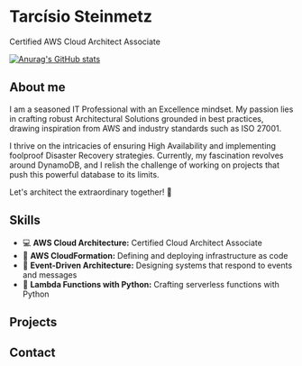 # Tarcísio Steinmetz

Certified AWS Cloud Architect Associate

[![Anurag's GitHub stats](https://github-readme-stats.vercel.app/api?username=trsteinmetz)](https://github.com/anuraghazra/github-readme-stats)

## About me
I am a seasoned IT Professional with an Excellence mindset. My passion lies in crafting robust Architectural Solutions grounded in best practices, drawing inspiration from AWS and industry standards such as ISO 27001.

I thrive on the intricacies of ensuring High Availability and implementing foolproof Disaster Recovery strategies. Currently, my fascination revolves around DynamoDB, and I relish the challenge of working on projects that push this powerful database to its limits.

Let's architect the extraordinary together! 🚀

## Skills
- 💻 **AWS Cloud Architecture:** Certified Cloud Architect Associate
- 🚧 **AWS CloudFormation:** Defining and deploying infrastructure as code
- 📅 **Event-Driven Architecture:** Designing systems that respond to events and messages
- 🐍 **Lambda Functions with Python:** Crafting serverless functions with Python

## Projects

## Contact

## 


<!--
**trsteinmetz/trsteinmetz** is a ✨ _special_ ✨ repository because its `README.md` (this file) appears on your GitHub profile.

Here are some ideas to get you started:

- 🔭 I’m currently working on ...
- 🌱 I’m currently learning ...
- 👯 I’m looking to collaborate on ...
- 🤔 I’m looking for help with ...
- 💬 Ask me about ...
- 📫 How to reach me: ...
- 😄 Pronouns: ...
- ⚡ Fun fact: ...
-->
